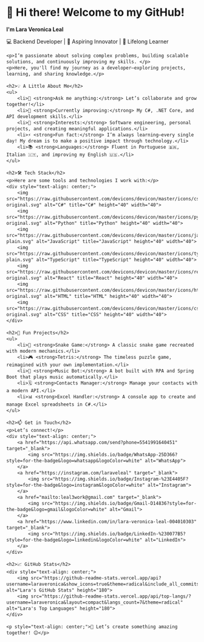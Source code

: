 <body>
    <h1>👋 Hi there! Welcome to my GitHub!</h1>
    <p><strong>I'm Lara Veronica Leal</strong></p>
    <p>💻 Backend Developer | 🌟 Aspiring Innovator | 🚀 Lifelong Learner</p>

    <p>I’m passionate about solving complex problems, building scalable solutions, and continuously improving my skills. </p>
    <p>Here, you'll find my journey as a developer—exploring projects, learning, and sharing knowledge.</p>

    <h2>💡 A Little About Me</h2>
    <ul>
        <li>💬 <strong>Ask me anything:</strong> Let’s collaborate and grow together!</li>
        <li>🌱 <strong>Currently improving:</strong> My C#, .NET Core, and API development skills.</li>
        <li>🧩 <strong>Interests:</strong> Software engineering, personal projects, and creating meaningful applications.</li>
        <li>⚡ <strong>Fun fact:</strong> I’m always learning—every single day! My dream is to make a positive impact through technology.</li>
        <li>📚 <strong>Languages:</strong> Fluent in Portuguese 🇧🇷, Italian 🇮🇹, and improving my English 🇺🇸.</li>
    </ul>

    <h2>🛠️ Tech Stack</h2>
    <p>Here are some tools and technologies I work with:</p>
    <div style="text-align: center;">
        <img src="https://raw.githubusercontent.com/devicons/devicon/master/icons/csharp/csharp-original.svg" alt="C#" title="C#" height="40" width="40">
        <img src="https://raw.githubusercontent.com/devicons/devicon/master/icons/python/python-original.svg" alt="Python" title="Python" height="40" width="40">
        <img src="https://raw.githubusercontent.com/devicons/devicon/master/icons/javascript/javascript-plain.svg" alt="JavaScript" title="JavaScript" height="40" width="40">
        <img src="https://raw.githubusercontent.com/devicons/devicon/master/icons/typescript/typescript-plain.svg" alt="TypeScript" title="TypeScript" height="40" width="40">
        <img src="https://raw.githubusercontent.com/devicons/devicon/master/icons/react/react-original.svg" alt="React" title="React" height="40" width="40">
        <img src="https://raw.githubusercontent.com/devicons/devicon/master/icons/html5/html5-original.svg" alt="HTML" title="HTML" height="40" width="40">
        <img src="https://raw.githubusercontent.com/devicons/devicon/master/icons/css3/css3-original.svg" alt="CSS" title="CSS" height="40" width="40">
    </div>

    <h2>🌟 Fun Projects</h2>
    <ul>
        <li>🐍 <strong>Snake Game:</strong> A classic snake game recreated with modern mechanics.</li>
        <li>🎮 <strong>Tetris:</strong> The timeless puzzle game, reimagined with your own implementation.</li>
        <li>🤖 <strong>Music Bot:</strong> A bot built with RPA and Spring Boot that plays music automatically.</li>
        <li>🗓️ <strong>Contacts Manager:</strong> Manage your contacts with a modern API.</li>
        <li>📊 <strong>Excel Handler:</strong> A console app to create and manage Excel spreadsheets in C#.</li>
    </ul>

    <h2>📫 Get in Touch</h2>
    <p>Let’s connect!</p>
    <div style="text-align: center;">
        <a href="https://api.whatsapp.com/send?phone=5541991640451" target="_blank">
            <img src="https://img.shields.io/badge/WhatsApp-25D366?style=for-the-badge&logo=whatsapp&logoColor=white" alt="WhatsApp">
        </a>
        <a href="https://instagram.com/laraveleal" target="_blank">
            <img src="https://img.shields.io/badge/Instagram-%23E4405F?style=for-the-badge&logo=instagram&logoColor=white" alt="Instagram">
        </a>
        <a href="mailto:leal3work@gmail.com" target="_blank">
            <img src="https://img.shields.io/badge/Gmail-D14836?style=for-the-badge&logo=gmail&logoColor=white" alt="Gmail">
        </a>
        <a href="https://www.linkedin.com/in/lara-veronica-leal-004010303" target="_blank">
            <img src="https://img.shields.io/badge/LinkedIn-%230077B5?style=for-the-badge&logo=linkedin&logoColor=white" alt="LinkedIn">
        </a>
    </div>

    <h2>📈 GitHub Stats</h2>
    <div style="text-align: center;">
        <img src="https://github-readme-stats.vercel.app/api?username=laraveronica&show_icons=true&theme=radical&include_all_commits=true&count_private=true" alt="Lara's GitHub Stats" height="180">
        <img src="https://github-readme-stats.vercel.app/api/top-langs/?username=laraveronica&layout=compact&langs_count=7&theme=radical" alt="Lara's Top Languages" height="180">
    </div>

    <p style="text-align: center;">💙 Let’s create something amazing together! 😊</p>
</body>
</html>
